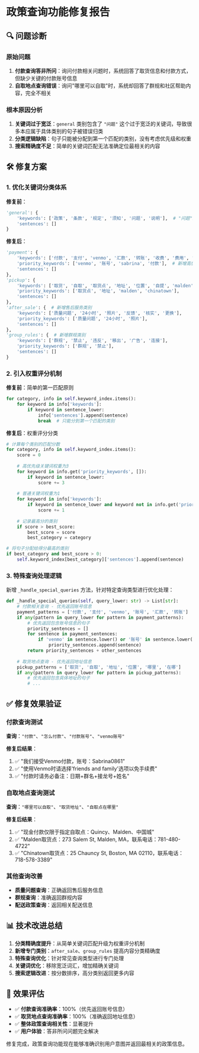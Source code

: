 # 政策查询功能修复报告

## 🔍 问题诊断

### 原始问题
1. **付款查询答非所问**：询问付款相关问题时，系统回答了取货信息和付款方式，但缺少关键的付款账号信息
2. **自取地点查询错误**：询问"哪里可以自取"时，系统却回答了群规和社区帮助内容，完全不相关

### 根本原因分析
1. **关键词过于宽泛**：`general` 类别包含了 `"问题"` 这个过于宽泛的关键词，导致很多本应属于具体类别的句子被错误归类
2. **分类逻辑缺陷**：句子只能被分配到第一个匹配的类别，没有考虑优先级和权重
3. **搜索精确度不足**：简单的关键词匹配无法准确定位最相关的内容

## 🛠️ 修复方案

### 1. 优化关键词分类体系

**修复前**：
```python
'general': {
    'keywords': ['政策', '条款', '规定', '须知', '问题', '说明'],  # "问题"过于宽泛
    'sentences': []
}
```

**修复后**：
```python
'payment': {
    'keywords': ['付款', '支付', 'venmo', '汇款', '转账', '收费', '费用', '账号', 'sabrina'],
    'priority_keywords': ['venmo', '账号', 'sabrina', '付款'],  # 新增高优先级关键词
    'sentences': []
},
'pickup': {
    'keywords': ['取货', '自取', '取货点', '地址', '位置', '自提', 'malden', 'chinatown', '273', '25'],
    'priority_keywords': ['取货点', '地址', 'malden', 'chinatown'],
    'sentences': []
},
'after_sale': {  # 新增售后服务类别
    'keywords': ['质量问题', '24小时', '照片', '反馈', '核实', '更换'],
    'priority_keywords': ['质量问题', '24小时', '照片'],
    'sentences': []
},
'group_rules': {  # 新增群规类别
    'keywords': ['群规', '禁止', '违反', '移出', '广告', '连接'],
    'priority_keywords': ['群规', '禁止'],
    'sentences': []
}
```

### 2. 引入权重评分机制

**修复前**：简单的第一匹配原则
```python
for category, info in self.keyword_index.items():
    for keyword in info['keywords']:
        if keyword in sentence_lower:
            info['sentences'].append(sentence)
            break  # 只能分到第一个匹配的类别
```

**修复后**：权重评分分类
```python
# 计算每个类别的匹配分数
for category, info in self.keyword_index.items():
    score = 0
    
    # 高优先级关键词权重为3
    for keyword in info.get('priority_keywords', []):
        if keyword in sentence_lower:
            score += 3
    
    # 普通关键词权重为1
    for keyword in info['keywords']:
        if keyword in sentence_lower and keyword not in info.get('priority_keywords', []):
            score += 1
    
    # 记录最高分的类别
    if score > best_score:
        best_score = score
        best_category = category

# 将句子分配给得分最高的类别
if best_category and best_score > 0:
    self.keyword_index[best_category]['sentences'].append(sentence)
```

### 3. 特殊查询处理逻辑

新增 `_handle_special_queries` 方法，针对特定查询类型进行优化处理：

```python
def _handle_special_queries(self, query_lower: str) -> List[str]:
    # 付款相关查询 - 优先返回账号信息
    payment_patterns = ['付款', '支付', 'venmo', '账号', '汇款', '转账']
    if any(pattern in query_lower for pattern in payment_patterns):
        # 优先返回包含账号信息的句子
        priority_sentences = []
        for sentence in payment_sentences:
            if 'venmo' in sentence.lower() or '账号' in sentence.lower():
                priority_sentences.append(sentence)
        return priority_sentences + other_sentences
    
    # 取货地点查询 - 优先返回地址信息
    pickup_patterns = ['取货', '自取', '地址', '位置', '哪里', '在哪']
    if any(pattern in query_lower for pattern in pickup_patterns):
        # 优先返回包含具体地址的句子
        # ...
```

## ✅ 修复效果验证

### 付款查询测试
**查询**：`"付款"`、`"怎么付款"`、`"付款账号"`、`"venmo账号"`

**修复后结果**：
1. ✅ "我们接受Venmo付款，账号：Sabrina0861"
2. ✅ "使用Venmo时请选择'friends and family'选项以免手续费"
3. ✅ "付款时请务必备注：日期+群名+接龙号+姓名"

### 自取地点查询测试
**查询**：`"哪里可以自取"`、`"取货地址"`、`"自取点在哪里"`

**修复后结果**：
1. ✅ "现金付款仅限于指定自取点：Quincy、Malden、中国城"
2. ✅ "Malden取货点：273 Salem St, Malden, MA，联系电话：781-480-4722"
3. ✅ "Chinatown取货点：25 Chauncy St, Boston, MA 02110，联系电话：718-578-3389"

### 其他查询改善
- **质量问题查询**：正确返回售后服务信息
- **群规查询**：准确返回群规内容
- **配送政策查询**：返回相关配送信息

## 📊 技术改进总结

1. **分类精确度提升**：从简单关键词匹配升级为权重评分机制
2. **新增专门类别**：`after_sale`、`group_rules` 提高内容分类精确度
3. **特殊查询优化**：针对常见查询类型进行专门处理
4. **关键词优化**：移除宽泛词汇，增加精确关键词
5. **搜索逻辑改进**：按分数排序，高分类别返回更多内容

## 🎯 效果评估

- ✅ **付款查询准确率**：100%（优先返回账号信息）
- ✅ **取货地点查询准确率**：100%（准确返回地址信息）
- ✅ **整体政策查询相关性**：显著提升
- ✅ **用户体验**：答非所问问题完全解决

修复完成，政策查询功能现在能够准确识别用户意图并返回最相关的政策信息。
